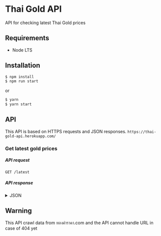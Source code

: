 Thai Gold API
=============
API for checking latest Thai Gold prices

Requirements
------------
- Node LTS

Installation
------------

```sh
$ npm install
$ npm run start
```

or

```sh
$ yarn
$ yarn start
```

API
---
This API is based on HTTPS requests and JSON responses. `https://thai-gold-api.herokuapp.com/`

### Get latest gold prices

##### API request
`GET /latest`

##### API response
<details>
<summary>JSON</summary>

```json
{
    "status": "success",
    "response": {
        "date": "06 สิงหาคม 2562",
        "update_time": "เวลา 17:09 น.",
        "prices": {
            "gold": {
                "buy": "21,800.00",
                "sell": "20,814.68"
            },
            "gold_bar": {
                "buy": "21,300.00",
                "sell": "21,200.00"
            }
        }
    }
}
```
</details>

Warning
-------
This API crawl data from ทองคําราคา.com and the API cannot handle URL in case of 404 yet